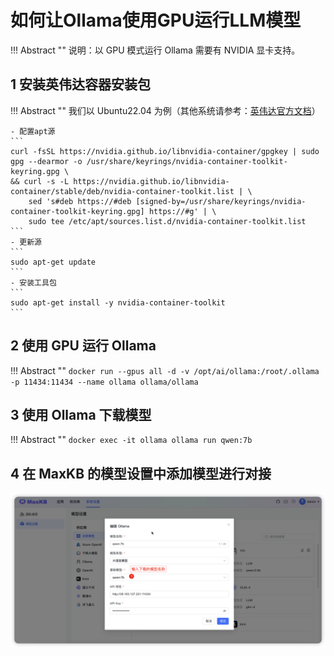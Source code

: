 # 如何让Ollama使用GPU运行LLM模型

!!! Abstract ""
    说明：以 GPU 模式运行 Ollama 需要有 NVIDIA 显卡支持。

## 1 安装英伟达容器安装包

!!! Abstract ""
    我们以 Ubuntu22.04 为例（其他系统请参考：[英伟达官方文档](https://docs.nvidia.com/datacenter/cloud-native/container-toolkit/latest/arch-overview.html)）

    - 配置apt源
    ```
    curl -fsSL https://nvidia.github.io/libnvidia-container/gpgkey | sudo gpg --dearmor -o /usr/share/keyrings/nvidia-container-toolkit-keyring.gpg \
    && curl -s -L https://nvidia.github.io/libnvidia-container/stable/deb/nvidia-container-toolkit.list | \
        sed 's#deb https://#deb [signed-by=/usr/share/keyrings/nvidia-container-toolkit-keyring.gpg] https://#g' | \
        sudo tee /etc/apt/sources.list.d/nvidia-container-toolkit.list
    ```
    - 更新源
    ```
    sudo apt-get update
    ```
    - 安装工具包
    ```
    sudo apt-get install -y nvidia-container-toolkit
    ```
## 2 使用 GPU 运行 Ollama

!!! Abstract ""
    ```
    docker run --gpus all -d -v /opt/ai/ollama:/root/.ollama -p 11434:11434 --name ollama ollama/ollama
    ```

## 3 使用 Ollama 下载模型

!!! Abstract ""
    ```
    docker exec -it ollama ollama run qwen:7b
    ```

## 4 在 MaxKB 的模型设置中添加模型进行对接

![添加模型](../img/FAQ/addmodel.png)